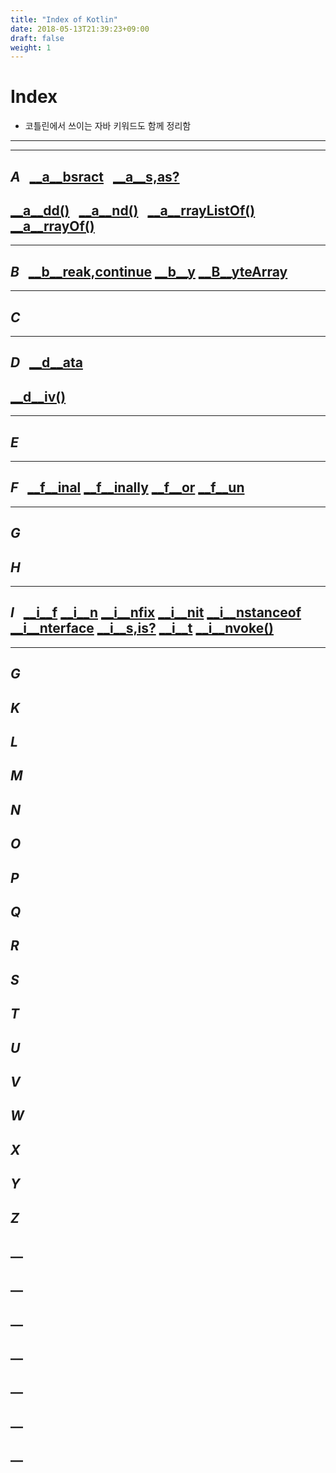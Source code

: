 ```yaml
---
title: "Index of Kotlin"
date: 2018-05-13T21:39:23+09:00
draft: false
weight: 1
---
```

# __Index__

- 코틀린에서 쓰이는 자바 키워드도 함께 정리함

----------------------------------------------------
-----------------------------------------------

## ___A___ &nbsp; [__a__bsract](#absract) &nbsp; [__a__s,as?](#as,as?)
## [__a__dd()](#add()) &nbsp; [__a__nd()](#and()) &nbsp; [__a__rrayListOf()](#arrayListOf()) &nbsp; [__a__rrayOf()](#arrayOf)

----------------------------------------------------------

## ___B___ &nbsp; [__b__reak,continue](#break,continue) [__b__y](#by) [__B__yteArray](#ByteArray)

---------------------------------------------

## ___C___

-------------------------

## ___D___ &nbsp; [__d__ata](#data) &nbsp;
## [__d__iv()](#div()) &nbsp;

----------------------------------

## ___E___

-----------------------------------------------

## _F_ &nbsp; [__f__inal](#final) [__f__inally](#finally) [__f__or](#for) [__f__un](#fun)

--------------------------
## _G_
## _H_
------------------------------------------
## ___I___ &nbsp; [__i__f](#if) [__i__n](#in) [__i__nfix](#infix) [__i__nit](#init) [__i__nstanceof](#instanceof) [__i__nterface](#interface) [__i__s,is?](#is,is?) [__i__t](#it)  [__i__nvoke()](#invoke)
--------------------------------------
## _G_
## _K_
## _L_
## _M_
## _N_
## _O_
## _P_
## _Q_
## _R_
## _S_
## _T_
## _U_
## _V_
## _W_
## _X_
## _Y_
## _Z_
## __
## __
## __
## __
## __
## __
## __



